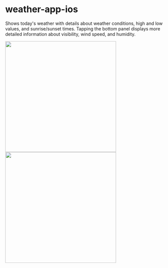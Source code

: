 # weather-app-ios
Shows today's weather with details about weather conditions, high and low values, and sunrise/sunset times. Tapping the bottom panel displays more detailed information about visibility, wind speed, and humidity.

<p float="left">
  <img src="https://user-images.githubusercontent.com/18509484/196024121-7e7df487-1c77-4104-a8b8-33ae7258f60e.png" width="350">
  <img src="https://user-images.githubusercontent.com/18509484/196024334-ec470da8-3ba2-4654-a963-b275a4e9f7e8.png" width="350">
</p>
